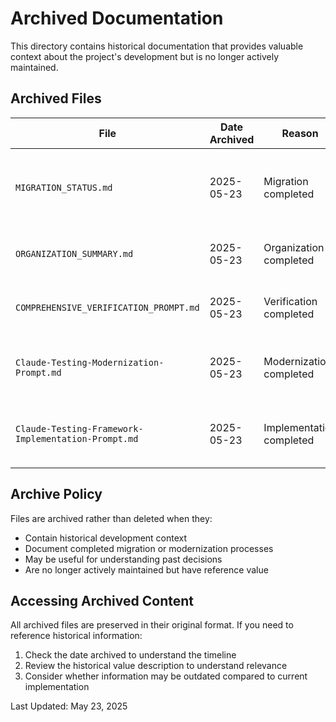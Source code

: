 # Archived Documentation

This directory contains historical documentation that provides valuable context about the project's development but is no longer actively maintained.

## Archived Files

| File | Date Archived | Reason | Historical Value |
|------|--------------|--------|------------------|
| `MIGRATION_STATUS.md` | 2025-05-23 | Migration completed | Documents the testing framework migration from PowerShell to Go |
| `ORGANIZATION_SUMMARY.md` | 2025-05-23 | Organization completed | Records the test framework reorganization process |
| `COMPREHENSIVE_VERIFICATION_PROMPT.md` | 2025-05-23 | Verification completed | Template for comprehensive testing verification |
| `Claude-Testing-Modernization-Prompt.md` | 2025-05-23 | Modernization completed | Historical prompt for testing framework modernization |
| `Claude-Testing-Framework-Implementation-Prompt.md` | 2025-05-23 | Implementation completed | Historical prompt for testing framework implementation |

## Archive Policy

Files are archived rather than deleted when they:
- Contain historical development context
- Document completed migration or modernization processes  
- May be useful for understanding past decisions
- Are no longer actively maintained but have reference value

## Accessing Archived Content

All archived files are preserved in their original format. If you need to reference historical information:

1. Check the date archived to understand the timeline
2. Review the historical value description to understand relevance
3. Consider whether information may be outdated compared to current implementation

Last Updated: May 23, 2025
